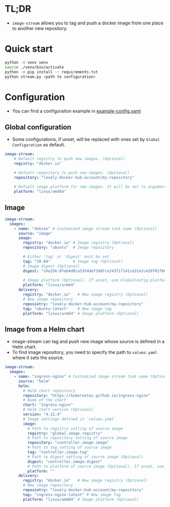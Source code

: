 # TL;DR

- `image-stream` allows you to tag and push a docker image from one place to another new repository.

# Quick start

```bash
python -m venv venv
source ./venv/bin/activate
python -m pip install -r requirements.txt
python stream.py <path to configuration>
```

# Configuration

- You can find a configuraiton example in [example-config.yaml](./example-config.yaml)

## Global configuration

- Some configurations, if unset, will be replaced with ones set by `Global Configuration` as default.

```yaml
image-stream:
    # Default registry to push new images. (Optional)
    registry: "docker.io"

    # Defualt repository to push new images. (Optional)
    repository: "lovely-docker-hub-account/my-repository"
    
    # Defualt image platform for new images. It will be set to argument '--platform'. (Optional)
    platform: "linux/amd64"
```

## Image

```yaml
image-stream:
  images:
    - name: "debian" # Customized image stream task name (Optional)
      source: "image"
      image:
        registry: "docker.io" # Image registry (Optional)
        repository: "ubuntu"  # Image repository

        # Either 'tag' or 'digest' must be set
        tag: "20.04"          # Image tag (Optional)
        # Image digest (Optional)
        digest: "sha256:8feb4d8ca5354def3d8fce243717141ce31e2c428701f6682bd2fafe15388214"
        
        # Image platform (Optional). If unset, use GlobalConfig.platform to ensure compatibility.
        platform: "linux/arm64"
      delivery:
        registry: "docker.io"   # New image registry (Optional)
        # New image repository
        reposiotry: "lovely-docker-hub-account/my-repository"
        tag: "ubuntu-latest"    # New image tag
        platform: "linux/arm64" # Image platform (Optional)
```

## Image from a Helm chart

- image-stream can tag and push new image whose source is defined in a Helm chart.
- To find image repository, you need to specify the path to `values.yaml` where it sets the source.

```yaml
image-stream:
  images:
    - name: "ingress-nginx" # Customized image stream task name (Optional)
      source: "helm"
      helm:
        # Helm chart repository
        repository: "https://kubernetes.github.io/ingress-nginx"
        # Name of the chart
        chart: "ingress-nginx"
        # Helm chart version (Optional)
        version: "4.12.4"
        # Image settings defined in `values.yaml`
        image:
          # Path to registry setting of source image
          registry: "global.image.registry"
          # Path to repository setting of source image
          repository: "controller.image.image"
          # Path to tag setting of source image
          tag: "controller.image.tag"
          # Path to digest setting of source image (Optional)
          digest: "controller.image.digest"
          # Path to platform of source image (Optional). If unset, use GlobalConfig.platform to ensure compatibility.
          platform: ""
      delivery:
        registry: "docker.io"   # New image registry (Optional)
        # New image repository
        reposiotry: "lovely-docker-hub-account/my-repository"
        tag: "ingress-nginx-latest" # New image tag
        platform: "linux/amd64" # Image platform (Optional)
```
